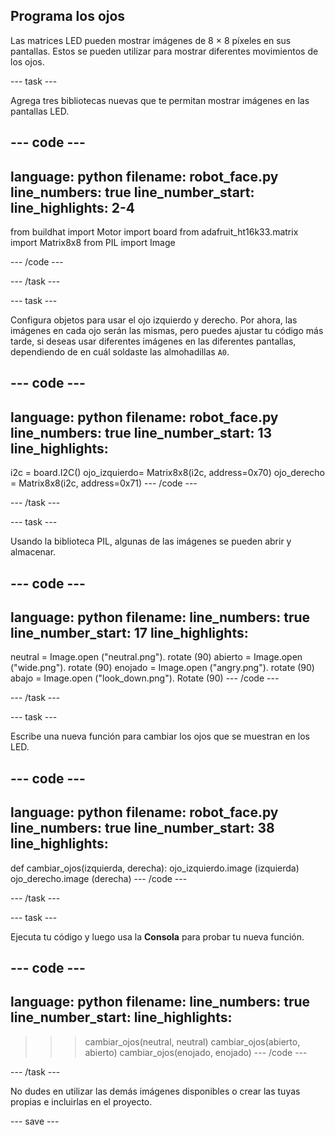 ## Programa los ojos

Las matrices LED pueden mostrar imágenes de 8 × 8 píxeles en sus pantallas. Estos se pueden utilizar para mostrar diferentes movimientos de los ojos.

--- task ---

Agrega tres bibliotecas nuevas que te permitan mostrar imágenes en las pantallas LED.

--- code ---
---
language: python filename: robot_face.py line_numbers: true line_number_start:
line_highlights: 2-4
---
from buildhat import Motor import board from adafruit_ht16k33.matrix import Matrix8x8 from PIL import Image

--- /code ---

--- /task ---

--- task ---

Configura objetos para usar el ojo izquierdo y derecho. Por ahora, las imágenes en cada ojo serán las mismas, pero puedes ajustar tu código más tarde, si deseas usar diferentes imágenes en las diferentes pantallas, dependiendo de en cuál soldaste las almohadillas `A0`.

--- code ---
---
language: python filename: robot_face.py line_numbers: true line_number_start: 13
line_highlights:
---

i2c = board.I2C() ojo_izquierdo= Matrix8x8(i2c, address=0x70) ojo_derecho = Matrix8x8(i2c, address=0x71) --- /code ---

--- /task ---

--- task ---

Usando la biblioteca PIL, algunas de las imágenes se pueden abrir y almacenar.

--- code ---
---
language: python filename: line_numbers: true line_number_start: 17
line_highlights:
---

neutral = Image.open ("neutral.png"). rotate (90) abierto = Image.open ("wide.png"). rotate (90) enojado = Image.open ("angry.png"). rotate (90) abajo = Image.open ("look_down.png"). Rotate (90) --- /code ---

--- /task ---

--- task ---

Escribe una nueva función para cambiar los ojos que se muestran en los LED.

--- code ---
---
language: python filename: robot_face.py line_numbers: true line_number_start: 38
line_highlights:
---
def cambiar_ojos(izquierda, derecha): ojo_izquierdo.image (izquierda) ojo_derecho.image (derecha) --- /code ---

--- /task ---

--- task ---

Ejecuta tu código y luego usa la **Consola** para probar tu nueva función.

--- code ---
---
language: python filename: line_numbers: true line_number_start:
line_highlights:
---
> > > cambiar_ojos(neutral, neutral) cambiar_ojos(abierto, abierto) cambiar_ojos(enojado, enojado) --- /code ---

--- /task ---

No dudes en utilizar las demás imágenes disponibles o crear las tuyas propias e incluirlas en el proyecto.

--- save ---

